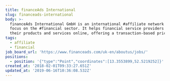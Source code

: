 ```yaml
---
title: financeAds International
slug: financeads-international
body: >-
  financeAds International GmbH is an international #affiliate network with a
  focus on the #financial sector. It helps financial service providers to market
  their products and services online, offering a transaction-based pricing model
tags:
  - affiliate
  - financial
job_board_url: 'https://www.financeads.com/uk-en/aboutus/jobs/'
positions:
  - position: '{"type":"Point","coordinates":[13.3553899,52.5219252]}'
created_at: '2018-02-01T09:33:27.651Z'
updated_at: '2019-06-16T10:36:08.532Z'
---
```



